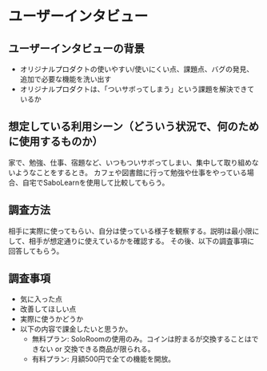 # ユーザーインタビュー

## ユーザーインタビューの背景

- オリジナルプロダクトの使いやすい/使いにくい点、課題点、バグの発見、追加で必要な機能を洗い出す
- オリジナルプロダクトは、「ついサボってしまう」という課題を解決できているか

## 想定している利用シーン（どういう状況で、何のために使用するものか）

家で、勉強、仕事、宿題など、いつもついサボってしまい、集中して取り組めないようなことをするとき。
カフェや図書館に行って勉強や仕事をやっている場合、自宅でSaboLearnを使用して比較してもらう。

## 調査方法

相手に実際に使ってもらい、自分は使っている様子を観察する。説明は最小限にして、相手が想定通りに使えているかを確認する。
その後、以下の調査事項に回答してもらう。

## 調査事項

- 気に入った点
- 改善してほしい点
- 実際に使うかどうか
- 以下の内容で課金したいと思うか。
  - 無料プラン: SoloRoomの使用のみ。コインは貯まるが交換することはできない or 交換できる商品が限られる。
  - 有料プラン: 月額500円で全ての機能を開放。
